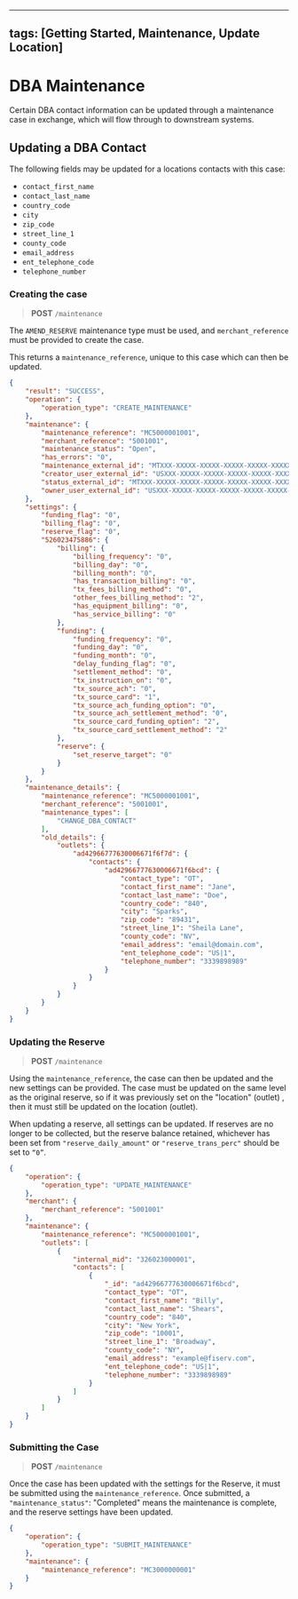 
---
tags: [Getting Started, Maintenance, Update Location]
---

# DBA Maintenance

Certain DBA contact information can be updated through a maintenance case in exchange, which will flow through to downstream systems.

## Updating a DBA Contact

The following fields may be updated for a locations contacts with this case: 

*  `contact_first_name`
*  `contact_last_name`
*  `country_code`
*  `city`
*  `zip_code`
*  `street_line_1`
*  `county_code`
*  `email_address`
*  `ent_telephone_code`
*  `telephone_number`

### Creating the case

<!-- theme: info -->
>**POST** `/maintenance`

The `AMEND_RESERVE` maintenance type must be used, and `merchant_reference` must be provided to create the case.

This returns a `maintenance_reference`, unique to this case which can then be updated.

```json
{
    "result": "SUCCESS",
    "operation": {
        "operation_type": "CREATE_MAINTENANCE"
    },
    "maintenance": {
        "maintenance_reference": "MC5000001001",
        "merchant_reference": "5001001",
        "maintenance_status": "Open",
        "has_errors": "0",
        "maintenance_external_id": "MTXXX-XXXXX-XXXXX-XXXXX-XXXXX-XXXXX-XXXXX",
        "creator_user_external_id": "USXXX-XXXXX-XXXXX-XXXXX-XXXXX-XXXXX-XXXXX",
        "status_external_id": "MTXXX-XXXXX-XXXXX-XXXXX-XXXXX-XXXXX-XXXXX",
        "owner_user_external_id": "USXXX-XXXXX-XXXXX-XXXXX-XXXXX-XXXXX-XXXXX"
    },
    "settings": {
        "funding_flag": "0",
        "billing_flag": "0",
        "reserve_flag": "0",
        "526023475886": {
            "billing": {
                "billing_frequency": "0",
                "billing_day": "0",
                "billing_month": "0",
                "has_transaction_billing": "0",
                "tx_fees_billing_method": "0",
                "other_fees_billing_method": "2",
                "has_equipment_billing": "0",
                "has_service_billing": "0"
            },
            "funding": {
                "funding_frequency": "0",
                "funding_day": "0",
                "funding_month": "0",
                "delay_funding_flag": "0",
                "settlement_method": "0",
                "tx_instruction_on": "0",
                "tx_source_ach": "0",
                "tx_source_card": "1",
                "tx_source_ach_funding_option": "0",
                "tx_source_ach_settlement_method": "0",
                "tx_source_card_funding_option": "2",
                "tx_source_card_settlement_method": "2"
            },
            "reserve": {
                "set_reserve_target": "0"
            }
        }
    },
    "maintenance_details": {
        "maintenance_reference": "MC5000001001",
        "merchant_reference": "5001001",
        "maintenance_types": [
            "CHANGE_DBA_CONTACT"
        ],
        "old_details": {
            "outlets": {
                "ad42966777630006671f6f7d": {
                    "contacts": {
                        "ad42966777630006671f6bcd": {
                            "contact_type": "OT",
                            "contact_first_name": "Jane",
                            "contact_last_name": "Doe",
                            "country_code": "840",
                            "city": "Sparks",
                            "zip_code": "89431",
                            "street_line_1": "Sheila Lane",
                            "county_code": "NV",
                            "email_address": "email@domain.com",
                            "ent_telephone_code": "US|1",
                            "telephone_number": "3339898989"
                        }
                    }
                }
            }
        }
    }
}
```

### Updating the Reserve 

<!-- theme: info -->
>**POST** `/maintenance`

Using the `maintenance_reference`, the case can then be updated and the new settings can be provided. The case must be updated on the same level as the original reserve, so if it was previously set on the "location" (outlet) , then it must still be updated on the location (outlet).

When updating a reserve, all settings can be updated. If reserves are no longer to be collected, but the reserve balance retained, whichever has been set from `"reserve_daily_amount"` or `"reserve_trans_perc"` should be set to `“0”`.
 
```json
{
    "operation": {
        "operation_type": "UPDATE_MAINTENANCE"
    },
    "merchant": {
        "merchant_reference": "5001001"
    },
    "maintenance": {
        "maintenance_reference": "MC5000001001",
        "outlets": [
            {
                "internal_mid": "326023000001",
                "contacts": [
                    {
                        "_id": "ad42966777630006671f6bcd",
                        "contact_type": "OT",
                        "contact_first_name": "Billy",
                        "contact_last_name": "Shears",
                        "country_code": "840",
                        "city": "New York",
                        "zip_code": "10001",
                        "street_line_1": "Broadway",
                        "county_code": "NY",
                        "email_address": "example@fiserv.com",
                        "ent_telephone_code": "US|1",
                        "telephone_number": "3339898989"
                    }
                ]
            }
        ]
    }
}
```

### Submitting the Case

<!-- theme: info -->
>**POST** `/maintenance`

Once the case has been updated with the settings for the Reserve, it must be submitted using the `maintenance_reference`.
Once submitted, a `"maintenance_status"`: "Completed" means the maintenance is complete, and the reserve settings have been updated.

```json
{
    "operation": {
        "operation_type": "SUBMIT_MAINTENANCE"
    },
    "maintenance": {
        "maintenance_reference": "MC3000000001"
    }
}
```

